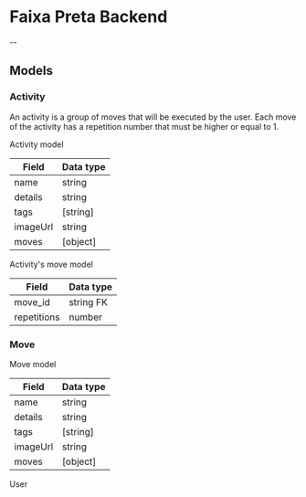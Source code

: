 # Faixa Preta Backend

--

## Models

### Activity

An activity is a group of moves that will be executed by the user. Each move of the activity has a repetition number that must be higher or equal to 1.

Activity model

| Field    | Data type |
| -------- | --------- |
| name     | string    |
| details  | string    |
| tags     | [string]  |
| imageUrl | string    |
| moves    | [object]  |

Activity's move model

| Field       | Data type |
| ----------- | --------- |
| move_id     | string FK |
| repetitions | number    |

### Move

Move model

| Field    | Data type |
| -------- | --------- |
| name     | string    |
| details  | string    |
| tags     | [string]  |
| imageUrl | string    |
| moves    | [object]  |

User

